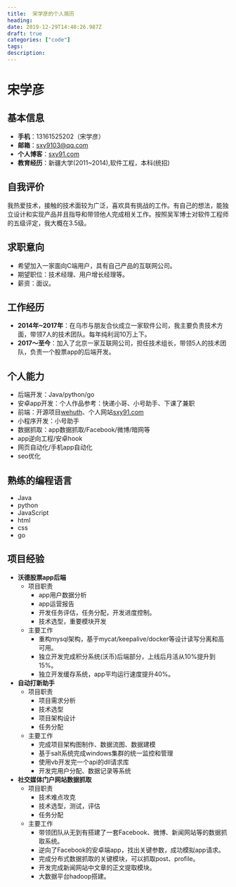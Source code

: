 ```yaml
---
title:  宋学彦的个人简历
heading:
date: 2019-12-29T14:40:26.987Z
draft: true
categories: ["code"]
tags: 
description: 
---
```


# 宋学彦

## 基本信息
 - **手机**：13161525202（宋学彦）
 - **邮箱**：sxy9103@qq.com
 - **个人博客**：[sxy91.com](sxy91.com)
 - **教育经历**：新疆大学(2011~2014),软件工程，本科(统招)
 

## 自我评价

我热爱技术，接触的技术面较为广泛，喜欢具有挑战的工作。有自己的想法，能独立设计和实现产品并且指导和带领他人完成相关工作。按照吴军博士对软件工程师的五级评定，我大概在3.5级。


## 求职意向
- 希望加入一家面向C端用户，具有自己产品的互联网公司。
- 期望职位：技术经理、用户增长经理等。
- 薪资：面议。

## 工作经历
 - **2014年~2017年**：在乌市与朋友合伙成立一家软件公司，我主要负责技术方面，带领7人的技术团队。每年纯利润10万上下。
 - **2017～至今**：加入了北京一家互联网公司，担任技术组长，带领5人的技术团队，负责一个股票app的后端开发。


## 个人能力
- 后端开发：Java/python/go
- 安卓app开发：个人作品参考：快递小哥、小号助手、下课了兼职
- 前端：开源项目[wehuth](https://github.com/smile365/wehuth)、个人网站[sxy91.com](https://sxy91.com)
- 小程序开发：小号助手
- 数据抓取：app数据抓取/Facebook/微博/暗网等
- app逆向工程/安卓hook
- 网页自动化/手机app自动化
- seo优化


## 熟练的编程语言
- Java 
- python 
- JavaScript 
- html 
- css 
- go 

## 项目经验

- **沃德股票app后端**
    - 项目职责
        - app用户数据分析
        - app运营报告
        - 开发任务评估，任务分配，开发进度控制。
        - 技术选型，重要模块开发
    - 主要工作
        - 重构mysql架构，基于mycat/keepalive/docker等设计读写分离和高可用。
        - 独立开发完成积分系统(沃币)后端部分，上线后月活从10%提升到15%。
        - 独立开发缓存系统，app平均运行速度提升40%。
- **自动打新助手**
    - 项目职责
        - 项目需求分析
        - 技术选型
        - 项目架构设计
        - 任务分配
    - 主要工作
        - 完成项目架构图制作、数据流图、数据建模
        - 基于salt系统完成windows集群的统一监控和管理
        - 使用vb开发完一个api的dll请求库
        - 开发完用户分配、数据记录等系统
- **社交媒体门户网站数据抓取**
    - 项目职责
        - 技术难点攻克
        - 技术选型，测试，评估
        - 任务分配
    - 主要工作
        - 带领团队从无到有搭建了一套Facebook、微博、新闻网站等的数据抓取系统。
        - 逆向了Facebook的安卓端app，找出关键参数，成功模拟app请求。
        - 完成分布式数据抓取的关键模块，可以抓取post、profile。
        - 开发完成新闻网站中文章的正文提取模块。
        - 大数据平台hadoop搭建。






